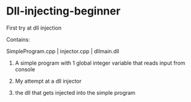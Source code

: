 # Dll-injecting-beginner
First try at dll injection


Contains:

SimpleProgram.cpp | injector.cpp | dllmain.dll

1. A simple program with 1 global integer variable that reads input from console

2. My attempt at a dll injector

3. the dll that gets injected into the simple program
